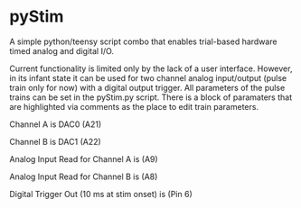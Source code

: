 # pyStim

A simple python/teensy script combo that enables trial-based hardware timed analog and digital I/O.

Current functionality is limited only by the lack of a user interface. However, in its infant state it can be used for two channel analog input/output (pulse train only for now) with a digital output trigger. All parameters of the pulse trains can be set in the pyStim.py script. There is a block of paramaters that are highlighted via comments as the place to edit train parameters. 

Channel A is DAC0 (A21)

Channel B is DAC1 (A22)

Analog Input Read for Channel A is (A9)

Analog Input Read for Channel B is (A8)

Digital Trigger Out (10 ms at stim onset) is (Pin 6)

